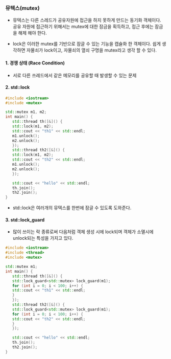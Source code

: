 ### 뮤텍스(mutex)

- 뮤텍스는 다른 스레드가 공유자원에 접근을 하지 못하게 만드는 동기화 객체이다. 공유 자원에 접근하기 위해서는 mutex에 대한 잠금을 획득하고, 접근 후에는 잠금을 해제 해야 한다.

- lock은 이러한 mutex를 기반으로 잠글 수 있는 기능을 캡슐화 한 객체이다. 쉽게 생각하면 자물쇠가 lock이고, 자물쇠의 열쇠 구멍을 mutex라고 생각 할 수 있다.

#### 1. 경쟁 상태 (Race Condition)

- 서로 다른 쓰레드에서 같은 메모리를 공유할 때 발생할 수 있는 문제



#### 2. std::lock

```c++
#include <iostream>
#include <mutex>

std::mutex m1, m2;
int main() {
   std::thread th([&]() {
   std::lock(m1, m2);
   std::cout << "th1" << std::endl;
   m1.unlock();
   m2.unlock();
   });
   std::thread th2([&]() {
   std::lock(m1, m2);
   std::cout << "th2" << std::endl;
   m1.unlock();
   m2.unlock();
   });

   std::cout << "hello" << std::endl;
   th.join();
   th2.join();
}
```

- std::lock은 여러개의 뮤텍스를 한번에 잠글 수 있도록 도와준다.



#### 3. std::lock_guard

- 많이 쓰이는 락 종류로써 다음처럼 객체 생성 시에 lock되며 객체가 소멸시에 unlock되는 특성을 가지고 있다.

```c++
#include <iostream>
#include <thread>
#include <mutex>

std::mutex m1;
int main() {
   std::thread th([&]() {
   std::lock_guard<std::mutex> lock_guard(m1);
   for (int i = 0; i < 100; i++) {
   std::cout << "th1" << std::endl;
   }
   });
   std::thread th2([&]() {
   std::lock_guard<std::mutex> lock_guard(m1);
   for (int i = 0; i < 100; i++) {
   std::cout << "th2" << std::endl;
   }
   });

   std::cout << "hello" << std::endl;
   th.join();
   th2.join();
}
```



